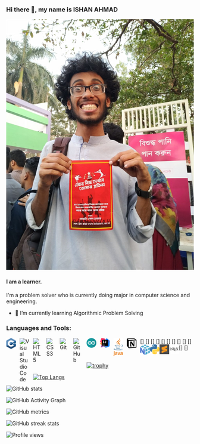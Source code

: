 ### Hi there 👋, my name is ISHAN AHMAD
![I am a learner.](./img/nahid.png)
#### I am a learner.
I'm a problem solver who is currently doing major in computer science and engineering.


- 🌱 I’m currently learning Algorithmic Problem Solving 

<!--
[<img src='https://cdn.jsdelivr.net/npm/simple-icons@3.0.1/icons/github.svg' alt='github' height='40'>](https://github.com/Ihsan-nahid)  [<img src='https://cdn.jsdelivr.net/npm/simple-icons@3.0.1/icons/codepen.svg' alt='codepen' height='40'>](https://codepen.io/nahid_gtc)  [<img src='https://cdn.jsdelivr.net/npm/simple-icons@3.0.1/icons/codeforces.svg' alt='codeforces' height='40'>](https://codeforces.com/profile/IHSAN_NAHID)  [<img src='https://cdn.jsdelivr.net/npm/simple-icons@3.0.1/icons/leetcode.svg' alt='leetcode' height='40'>](https://leetcode.com/Ihsan_Nahid/)  [<img src='https://cdn.jsdelivr.net/npm/simple-icons@3.0.1/icons/acm.svg' alt='acm' height='40'>](https://icpc.global/private/profile/589150)  [<img src='https://cdn.jsdelivr.net/npm/simple-icons@3.0.1/icons/codechef.svg' alt='codechef' height='40'>](https://www.codechef.com/users/ihsan_nahid)  [<img src='https://cdn.jsdelivr.net/npm/simple-icons@3.0.1/icons/blogger.svg' alt='blogger' height='40'>](https://musketeersdiary.blogspot.com/search/label/nahid%20rahman?&max-results=6)  
-->
### Languages and Tools:

<!---<a href="https://www.freeiconspng.com/img/28389">c++ logo image</a>-->

[<img align="left" alt="C++" width="26px" src="./img/c++.svg" style="padding-right:10px;" />]
[<img align="left" alt="Visual Studio Code" width="26px" src="https://cdn.jsdelivr.net/gh/devicons/devicon/icons/vscode/vscode-original.svg" style="padding-right:10px;" />]
[<img align="left" alt="HTML5" width="26px" src="https://cdn.jsdelivr.net/gh/devicons/devicon/icons/html5/html5-original.svg" style="padding-right:10px;" />]
[<img align="left" alt="CSS3" width="26px" src="https://cdn.jsdelivr.net/gh/devicons/devicon/icons/css3/css3-original.svg" style="padding-right:10px;" />]
[<img align="left" alt="Git" width="26px" src="https://cdn.jsdelivr.net/gh/devicons/devicon/icons/git/git-original.svg" style="padding-right:10px;" />]
[<img align="left" alt="GitHub" width="26px" src="https://user-images.githubusercontent.com/3369400/139447912-e0f43f33-6d9f-45f8-be46-2df5bbc91289.png" style="padding-right:10px;" />]
[<img align="left" alt="Arduino" width="26px" src="./img/arduino-1.svg" style="padding-right:10px;" />]
[<img align="left" alt="Intellij-Idea" width="26px" src="./img/intellij-idea-1.svg" style="padding-right:10px;" />]
[<img align="left" alt="JAVA" width="26px" src="./img/java-4.svg" style="padding-right:10px;" />]
[<img align="left" alt="Notion" width="26px" src="./img/notion-1-1.svg" style="padding-right:10px;" />]
[<img align="left" alt="Numpy" width="26px" src="./img/numpy-1.svg"/>]
[<img align="left" alt="python" width="26px" src="./img/python-5.svg" />]
<img align="left" alt="Sublime-Text" width="26px" src="./img/sublime-text.svg"/>
<img align="left" alt="LaTeX" width="26px" src="./img/latex.svg"/>
<br />
<br />

[![trophy](https://github-profile-trophy.vercel.app/?username=Ihsan-nahid)](https://github.com/ryo-ma/github-profile-trophy)

[![Top Langs](https://github-readme-stats.vercel.app/api/top-langs/?username=Ihsan-nahid)](https://github.com/anuraghazra/github-readme-stats)

![GitHub stats](https://github-readme-stats.vercel.app/api?username=Ihsan-nahid&show_icons=true&count_private=true)  

![GitHub Activity Graph](https://activity-graph.herokuapp.com/graph?username=Ihsan-nahid)  

![GitHub metrics](https://metrics.lecoq.io/Ihsan-nahid)  

![GitHub streak stats](https://github-readme-streak-stats.herokuapp.com/?user=Ihsan-nahid)  

![Profile views](https://gpvc.arturio.dev/Ihsan-nahid)  

<!--### Hi there 👋

**Ihsan-nahid/Ihsan-nahid** is a ✨ _special_ ✨ repository because its `README.md` (this file) appears on your GitHub profile.

Here are some ideas to get you started:

- 🔭 I’m currently working on ...
- 🌱 I’m currently learning ...
- 👯 I’m looking to collaborate on ...
- 🤔 I’m looking for help with ...
- 💬 Ask me about ...
- 📫 How to reach me: ...
- 😄 Pronouns: ...
- ⚡ Fun fact: ...
-->
